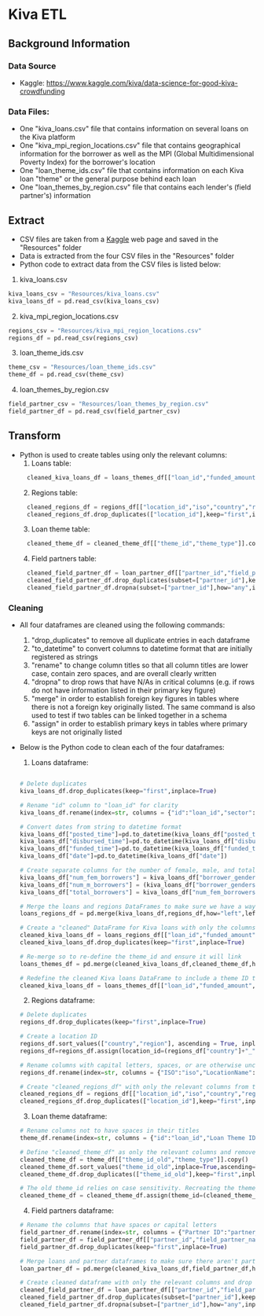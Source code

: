 # Kiva ETL
## Background Information
### Data Source
* Kaggle: https://www.kaggle.com/kiva/data-science-for-good-kiva-crowdfunding
### Data Files:
* One "kiva_loans.csv" file that contains information on several loans on the Kiva platform
* One "kiva_mpi_region_locations.csv" file that contains geographical information for the borrower as well as the MPI (Global Multidimensional Poverty Index) for the borrower's location
* One "loan_theme_ids.csv" file that contains information on each Kiva loan "theme" or the general purpose behind each loan
* One "loan_themes_by_region.csv" file that contains each lender's (field partner's) information
## Extract
* CSV files are taken from a [Kaggle](https://www.kaggle.com/kiva/data-science-for-good-kiva-crowdfunding) web page and saved in the "Resources" folder
* Data is extracted from the four CSV files in the "Resources" folder
* Python code to extract data from the CSV files is listed below:
1. kiva_loans.csv
  ~~~~python
  kiva_loans_csv = "Resources/kiva_loans.csv"
  kiva_loans_df = pd.read_csv(kiva_loans_csv)
  ~~~~
2. kiva_mpi_region_locations.csv
  ~~~~python
  regions_csv = "Resources/kiva_mpi_region_locations.csv"
  regions_df = pd.read_csv(regions_csv)
  ~~~~
3. loan_theme_ids.csv
  ~~~~python
  theme_csv = "Resources/loan_theme_ids.csv"
  theme_df = pd.read_csv(theme_csv)
  ~~~~
4. loan_themes_by_region.csv
  ~~~~python
  field_partner_csv = "Resources/loan_themes_by_region.csv"
  field_partner_df = pd.read_csv(field_partner_csv)
  ~~~~
## Transform
* Python is used to create tables using only the relevant columns:
    1. Loans table:
  ~~~~python
    cleaned_kiva_loans_df = loans_themes_df[["loan_id","funded_amount","loan_amount","activity","loan_sector","purpose","currency","partner_id","posted_time","disbursed_time","funded_time","term_in_months","lender_count","repayment_interval","date","num_fem_borrowers","num_m_borrowers","total_borrowers","location_id","theme_id"]].copy()
  ~~~~
    2. Regions table:
  ~~~~python
    cleaned_regions_df = regions_df[["location_id","iso","country","region","world_region","mpi","lat","lon"]].copy()
    cleaned_regions_df.drop_duplicates(["location_id"],keep="first",inplace=True)
  ~~~~
    3. Loan theme table:
  ~~~~python
    cleaned_theme_df = cleaned_theme_df[["theme_id","theme_type"]].copy()
  ~~~~
    4. Field partners table:
  ~~~~python
    cleaned_field_partner_df = loan_partner_df[["partner_id","field_partner_name","partner_sector"]].copy()
    cleaned_field_partner_df.drop_duplicates(subset=["partner_id"],keep="first",inplace=True)
    cleaned_field_partner_df.dropna(subset=["partner_id"],how="any",inplace=True)
  ~~~~
### Cleaning
* All four dataframes are cleaned using the following commands:
    1. "drop_duplicates" to remove all duplicate entries in each dataframe
    2. "to_datetime" to convert columns to datetime format that are initially registered as strings
    3. "rename" to change column titles so that all column titles are lower case, contain zero spaces, and are overall clearly written
    4. "dropna" to drop rows that have N/As in critical columns (e.g. if rows do not have information listed in their primary key figure)
    5. "merge" in order to establish foreign key figures in tables where there is not a foreign key originally listed. The same command is also used to test if two tables can be linked together in a schema
    6. "assign" in order to establish primary keys in tables where primary keys are not originally listed
* Below is the Python code to clean each of the four dataframes:
  1. Loans dataframe:
    
    ~~~~python
    
    # Delete duplicates
    kiva_loans_df.drop_duplicates(keep="first",inplace=True)
    
    # Rename "id" column to "loan_id" for clarity 
    kiva_loans_df.rename(index=str, columns = {"id":"loan_id","sector":"loan_sector"},inplace=True)
    
    # Convert dates from string to datetime format
    kiva_loans_df["posted_time"]=pd.to_datetime(kiva_loans_df["posted_time"])
    kiva_loans_df["disbursed_time"]=pd.to_datetime(kiva_loans_df["disbursed_time"])
    kiva_loans_df["funded_time"]=pd.to_datetime(kiva_loans_df["funded_time"])
    kiva_loans_df["date"]=pd.to_datetime(kiva_loans_df["date"])
    
    # Create separate columns for the number of female, male, and total borrowers
    kiva_loans_df["num_fem_borrowers"] = kiva_loans_df["borrower_genders"].str.count("female")
    kiva_loans_df["num_m_borrowers"] = (kiva_loans_df["borrower_genders"].str.count("male")) - (kiva_loans_df["num_fem_borrowers"])
    kiva_loans_df["total_borrowers"] = kiva_loans_df["num_fem_borrowers"] + kiva_loans_df["num_m_borrowers"]
    
    # Merge the loans and regions DataFrames to make sure we have a way to link them together
    loans_regions_df = pd.merge(kiva_loans_df,regions_df,how="left",left_on=["country","region"],right_on=["country","region"])
    
    # Create a "cleaned" DataFrame for Kiva loans with only the columns we need
    cleaned_kiva_loans_df = loans_regions_df[["loan_id","funded_amount","loan_amount","activity","loan_sector","use","currency","partner_id","posted_time","disbursed_time","funded_time","term_in_months","lender_count", "repayment_interval","date","num_fem_borrowers","num_m_borrowers","total_borrowers","location_id"]].copy()
    cleaned_kiva_loans_df.drop_duplicates(keep="first",inplace=True)
    
    # Re-merge so to re-define the theme_id and ensure it will link
    loans_themes_df = pd.merge(cleaned_kiva_loans_df,cleaned_theme_df,how="left",left_on="theme_id_old",right_on="theme_id_old")
    
    # Redefine the cleaned Kiva loans DataFrame to include a theme ID to link two dataframes together 
    cleaned_kiva_loans_df = loans_themes_df[["loan_id","funded_amount","loan_amount","activity","loan_sector","purpose","currency","partner_id","posted_time","disbursed_time","funded_time","term_in_months","lender_count","repayment_interval","date","num_fem_borrowers","num_m_borrowers","total_borrowers","location_id","theme_id"]].copy()
    
    ~~~~
  
  2. Regions dataframe:
    ~~~~python
    # Delete duplicates
    regions_df.drop_duplicates(keep="first",inplace=True)
    
    # Create a location ID
    regions_df.sort_values(["country","region"], ascending = True, inplace = True)
    regions_df=regions_df.assign(location_id=(regions_df["country"]+"_"+regions_df["region"]).astype("category").cat.codes)
    
    # Rename columns with capital letters, spaces, or are otherwise unclear
    regions_df.rename(index=str, columns = {"ISO":"iso","LocationName":"location_name","MPI":"mpi","sector":"loan_sector"},inplace=True)
    
    # Create "cleaned_regions_df" with only the relevant columns from the "regions_df" and drop duplicates
    cleaned_regions_df = regions_df[["location_id","iso","country","region","world_region","mpi","lat","lon"]].copy()
    cleaned_regions_df.drop_duplicates(["location_id"],keep="first",inplace=True)
    ~~~~
    
  3. Loan theme dataframe:
    ~~~~python
    # Rename columns not to have spaces in their titles
    theme_df.rename(index=str, columns = {"id":"loan_id","Loan Theme ID":"theme_id_old","Loan Theme Type":"theme_type","Partner     ID":"partner_id"},inplace=True)
    
    # Define "cleaned_theme_df" as only the relevant columns and remove duplicates
    cleaned_theme_df = theme_df[["theme_id_old","theme_type"]].copy()
    cleaned_theme_df.sort_values("theme_id_old",inplace=True,ascending=True)
    cleaned_theme_df.drop_duplicates(["theme_id_old"],keep="first",inplace=True)
    
    # The old theme_id relies on case sensitivity. Recreating the theme_id
    cleaned_theme_df = cleaned_theme_df.assign(theme_id=(cleaned_theme_df["theme_id_old"]).astype("category").cat.codes)
    ~~~~
    
  4. Field partners dataframe:
    ~~~~python
    # Rename the columns that have spaces or capital letters
    field_partner_df.rename(index=str, columns = {"Partner ID":"partner_id","Field Partner Name":"field_partner_name","Loan Theme     ID":"theme_id","Loan Theme Type":"theme_type","ISO":"iso","LocationName":"location_name","sector":"partner_sector"},inplace=True)
    field_partner_df = field_partner_df[["partner_id","field_partner_name","partner_sector"]].copy()
    field_partner_df.drop_duplicates(keep="first",inplace=True)
    
    # Merge loans and partner dataframes to make sure there aren't partners not attached to loans
    loan_partner_df = pd.merge(cleaned_kiva_loans_df,field_partner_df,how="left",left_on="partner_id",right_on="partner_id")
    
    # Create cleaned dataframe with only the relevant columns and drop all duplicates
    cleaned_field_partner_df = loan_partner_df[["partner_id","field_partner_name","partner_sector"]].copy()
    cleaned_field_partner_df.drop_duplicates(subset=["partner_id"],keep="first",inplace=True)
    cleaned_field_partner_df.dropna(subset=["partner_id"],how="any",inplace=True)
    ~~~~

